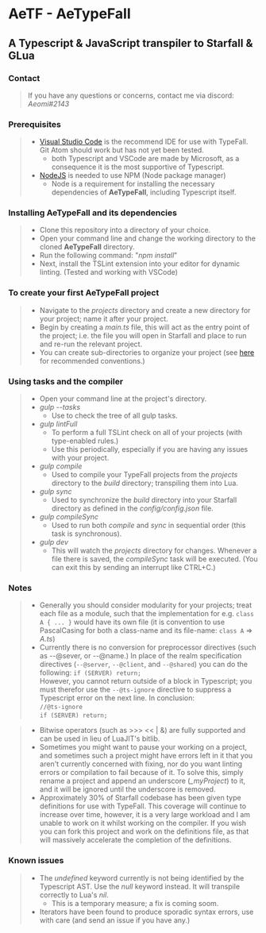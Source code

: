 # AeTF - AeTypeFall

## A Typescript & JavaScript transpiler to Starfall & GLua

### Contact
> If you have any questions or concerns, contact me via discord: _Aeomi#2143_

### Prerequisites

> * [Visual Studio Code](https://code.visualstudio.com) is the recommend IDE for use with TypeFall. Git Atom should work but has not yet been tested.
>   * both Typescript and VSCode are made by Microsoft, as a consequence it is the most supportive of Typescript.
> * [NodeJS](https://nodejs.org/en) is needed to use NPM (Node package manager)
>   * Node is a requirement for installing the necessary dependencies of **AeTypeFall**, including Typescript itself.

### Installing AeTypeFall and its dependencies

> * Clone this repository into a directory of your choice.
> * Open your command line and change the working directory to the cloned **AeTypeFall** directory.
> * Run the following command: "*npm install*"
> * Next, install the TSLint extension into your editor for dynamic linting. (Tested and working with VSCode)

### To create your first **AeTypeFall** project

> * Navigate to the *projects* directory and create a new directory for your project; name it after your project.
> * Begin by creating a *main.ts* file, this will act as the entry point of the project; i.e. the file you will open in Starfall and place to run and re-run the relevant project.
> * You can create sub-directories to organize your project (see [here](https://github.com/Aeomi/AeTypeFall/blob/master/README.md#notes) for recommended conventions.)


### Using tasks and the compiler

> * Open your command line at the project's directory.
> * *gulp --tasks*
>   * Use to check the tree of all gulp tasks.
> * *gulp lintFull*
>   * To perform a full TSLint check on all of your projects (with type-enabled rules.)
>   * Use this periodically, especially if you are having any issues with your project.
> * *gulp compile*
>   * Used to compile your TypeFall projects from the *projects* directory to the *build* directory; transpiling them into Lua.
> * *gulp sync*
>   * Used to synchronize the *build* directory into your Starfall directory as defined in the *config/config.json* file.
> * *gulp compileSync*
>   * Used to run both *compile* and *sync* in sequential order (this task is synchronous).
> * *gulp dev*
>   * This will watch the *projects* directory for changes. Whenever a file there is saved, the *compileSync* task will be executed. (You can exit this by sending an interrupt like CTRL+C.)

### Notes

> * Generally you should consider modularity for your projects; treat each file as a module, such that the implementation for e.g. ```class A { ... }``` would have its own file (it is convention to use PascalCasing for both a class-name and its file-name: ```class A``` => *A.ts*)
> * Currently there is no conversion for preprocessor directives (such as --@sever, or --@name.) In place of the realm specification directives (```--@server```, ```--@client```, and ```--@shared```) you can do the following: ```if (SERVER) return;```<br/>However, you cannot return outside of a block in Typescript; you must therefor use the ```--@ts-ignore``` directive to suppress a Typescript error on the next line. In conclusion:<br/>
> ```//@ts-ignore```<br/>
> ```if (SERVER) return;```

> * Bitwise operators (such as >>> << | &) are fully supported and can be used in lieu of LuaJIT's bitlib.
> * Sometimes you might want to pause your working on a project, and sometimes such a project might have errors left in it that you aren't currently concerned with fixing, nor do you want linting errors or compilation to fail because of it. To solve this, simply rename a project and append an underscore (*_myProject*) to it, and it will be ignored until the underscore is removed.
> * Approximately 30% of Starfall codebase has been given type definitions for use with TypeFall. This coverage will continue to increase over time, however, it is a very large workload and I am unable to work on it whilst working on the compiler. If you wish you can fork this project and work on the definitions file, as that will massively accelerate the completion of the definitions.

### Known issues

> * The *undefined* keyword currently is not being identified by the Typescript AST. Use the *null* keyword instead. It will transpile correctly to Lua's *nil*.
>   * This is a temporary measure; a fix is coming soom.
> * Iterators have been found to produce sporadic syntax errors, use with care (and send an issue if you have any.)
